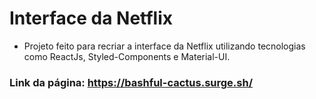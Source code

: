 # Interface da Netflix

 - Projeto feito para recriar a interface da Netflix utilizando tecnologias como ReactJs, Styled-Components e Material-UI.



### Link da página: https://bashful-cactus.surge.sh/
